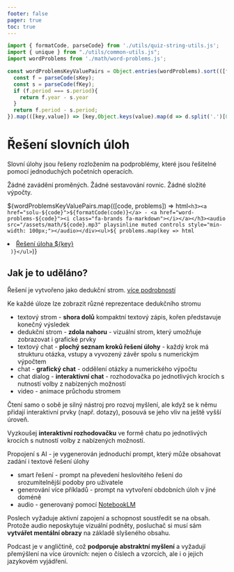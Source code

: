 ```yaml
---
footer: false
pager: true
toc: true
---
```


```js
import { formatCode, parseCode} from './utils/quiz-string-utils.js';
import { unique } from "./utils/common-utils.js";
import wordProblems from './math/word-problems.js';

const wordProblemsKeyValuePairs = Object.entries(wordProblems).sort(([fKey],[sKey]) => {
  const f = parseCode(sKey);
  const s = parseCode(fKey);
  if (f.period === s.period){
    return f.year - s.year
  }
  return f.period - s.period;
}).map(([key,value]) => [key,Object.keys(value).map(d => d.split('.')[0]).filter(unique).sort((f,s) => f - s)]);
```

# Řešení slovních úloh

Slovní úlohy jsou řešeny rozložením na podproblémy, které jsou řešitelné pomocí jednoduchých početních operacích.

<div class="tip" label="Řešení pouze logickou úvahou">
  Žádné zavádění proměných. Žádné sestavování rovnic. Žádné složité výpočty.
</div>


${wordProblemsKeyValuePairs.map(([code, problems]) => html`<h3><a href="solu-${code}">${formatCode(code)}</a> - <a href="word-problems-${code}"><i class="fa-brands fa-markdown"></i></a></h3><audio src="/assets/math/${code}.mp3" playsinline muted controls style="min-width: 100px;"></audio></div><ul>${
  problems.map(key => html`<li><a href="./word-problem-${code}-n-${key}">Řešení úloha ${key}</a></li>`
)}</ul>`)}


## Jak je to uděláno?

Řešení je vytvořeno jako dedukční strom. [více podrobností](/math-deduction)

Ke každé úloze lze zobrazit různé reprezentace dedukčního stromu
- textový strom - **shora dolů** kompaktní textový zápis, kořen představuje konečný výsledek
- dedukční strom - **zdola nahoru** - vizuální strom, který umožňuje zobrazovat i grafické prvky
- textový chat - **plochý seznam kroků řešení úlohy** - každý krok má strukturu otázka, vstupy a vyvozený závěr spolu s numerickým výpočtem
- chat - **grafický chat** - oddělení otázky a numerického výpočtu
- chat dialog - **interaktivní chat** - rozhodovačka po jednotlivých krocích s nutností volby z nabízených možností
- video - animace průchodu stromem

<div class="tip" label="Rozhodovačka">  
  Čtení samo o sobě je silný nástroj pro rozvoj myšlení, ale když se k němu přidají interaktivní prvky (např. dotazy), posouvá se jeho vliv na ještě vyšší úroveň.

  Vyzkoušej <b>interaktivní rozhodovačku</b> ve formě chatu po jednotlivých krocích s nutností volby z nabízených možností.
</div>

Propojení s AI - je vygenerován jednoduchí prompt, který může obsahovat zadání i textové řešení úlohy
- smart řešení - prompt na převedení heslovitého řešení do srozumitelnější podoby pro uživatele
- generování více příkladů - prompt na vytvoření obdobních úloh v jiné doméně
- audio - generovaný pomocí <a href="https://notebooklm.google.com/"><i class="fa-brands fa-google"></i> NotebookLM</a>

<div class="tip" label="Poslechni si podcast">
  Poslech vyžaduje aktivní zapojení a schopnost soustředit se na obsah. Protože audio neposkytuje vizuální podněty, posluchač si musí sám <b>vytvářet mentální obrazy</b> na základě slyšeného obsahu.
  
  Podcast je v angličtině, což <b>podporuje abstraktní myšlení</b> a vyžadují přemýšlení na více úrovních: nejen o číslech a vzorcích, ale i o jejich jazykovém vyjádření.
</div>

